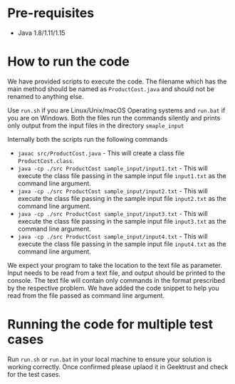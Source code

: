 # Pre-requisites
* Java 1.8/1.11/1.15

# How to run the code

We have provided scripts to execute the code. The filename which has the main method should be named as `ProductCost.java` and should not be renamed to anything else.

Use `run.sh` if you are Linux/Unix/macOS Operating systems and `run.bat` if you are on Windows. Both the files run the commands silently and prints only output from the input files in the directory `smaple_input`

Internally both the scripts run the following commands

* `javac src/ProductCost.java` - This will create a class file `ProductCost.class`.
* `java -cp ./src ProductCost sample_input/input1.txt` - This will execute the class file passing in the sample input file `input1.txt` as the command line argument.
* `java -cp ./src ProductCost sample_input/input2.txt` - This will execute the class file passing in the sample input file `input2.txt` as the command line argument.
* `java -cp ./src ProductCost sample_input/input3.txt` - This will execute the class file passing in the sample input file `input3.txt` as the command line argument.
* `java -cp ./src ProductCost sample_input/input4.txt` - This will execute the class file passing in the sample input file `input4.txt` as the command line argument.

We expect your program to take the location to the text file as parameter. Input needs to be read from a text file, and output should be printed to the console. The text file will contain only commands in the format prescribed by the respective problem. We have added the code snippet to help you read from the file passed as command line argument.

# Running the code for multiple test cases

Run `run.sh` or `run.bat` in your local machine to ensure your solution is working correctly. Once confirmed please uplaod it in Geektrust and check for the test cases.
